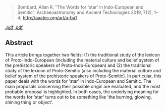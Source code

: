 > Bombard, Allan R. "The Words for 'star' in Indo-European and Semitic". Archaeoastronomy and Ancient Technologies 2019, 7(2), 1–4; http://aaatec.org/art/a-ba1


[.pdf](a-bomhard2019.pdf) [.pdf](https://aaatec.org/documents/article/ba1.pdf)


## Abstract
This article brings together two fields: (1) the traditional study of the lexicon of Proto-Indo-European (including the material culture and belief system of the prehistoric speakers of Proto-Indo-European) and (2) the traditional study of the lexicon of Proto-Semitic (also including the material culture and belief system of the prehistoric speakers of Proto-Semitic). In particular, this paper deals with the words for 'star' in Indo-European and Semitic. The main proposals concerning their possible origin are evaluated, and the most probable proposal is highlighted. In both cases, the underlying meaning for the words for 'star' turns out to be something like 'the burning, glowing, shining thing or object'.